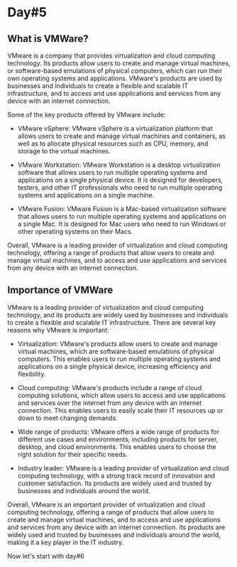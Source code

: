 # Day#5

## What is VMWare?

VMware is a company that provides virtualization and cloud computing technology. Its products allow users to create and manage virtual machines, or software-based emulations of physical computers, which can run their own operating systems and applications. VMware's products are used by businesses and individuals to create a flexible and scalable IT infrastructure, and to access and use applications and services from any device with an internet connection.

Some of the key products offered by VMware include:

+ VMware vSphere: VMware vSphere is a virtualization platform that allows users to create and manage virtual machines and containers, as well as to allocate physical resources such as CPU, memory, and storage to the virtual machines.

+ VMware Workstation: VMware Workstation is a desktop virtualization software that allows users to run multiple operating systems and applications on a single physical device. It is designed for developers, testers, and other IT professionals who need to run multiple operating systems and applications on a single machine.

+ VMware Fusion: VMware Fusion is a Mac-based virtualization software that allows users to run multiple operating systems and applications on a single Mac. It is designed for Mac users who need to run Windows or other operating systems on their Macs.

Overall, VMware is a leading provider of virtualization and cloud computing technology, offering a range of products that allow users to create and manage virtual machines, and to access and use applications and services from any device with an internet connection.

## Importance of VMWare

VMware is a leading provider of virtualization and cloud computing technology, and its products are widely used by businesses and individuals to create a flexible and scalable IT infrastructure. There are several key reasons why VMware is important:

+ Virtualization: VMware's products allow users to create and manage virtual machines, which are software-based emulations of physical computers. This enables users to run multiple operating systems and applications on a single physical device, increasing efficiency and flexibility.

+ Cloud computing: VMware's products include a range of cloud computing solutions, which allow users to access and use applications and services over the internet from any device with an internet connection. This enables users to easily scale their IT resources up or down to meet changing demands.

+ Wide range of products: VMware offers a wide range of products for different use cases and environments, including products for server, desktop, and cloud environments. This enables users to choose the right solution for their specific needs.

+ Industry leader: VMware is a leading provider of virtualization and cloud computing technology, with a strong track record of innovation and customer satisfaction. Its products are widely used and trusted by businesses and individuals around the world.

Overall, VMware is an important provider of virtualization and cloud computing technology, offering a range of products that allow users to create and manage virtual machines, and to access and use applications and services from any device with an internet connection. Its products are widely used and trusted by businesses and individuals around the world, making it a key player in the IT industry.

Now let's start with day#6